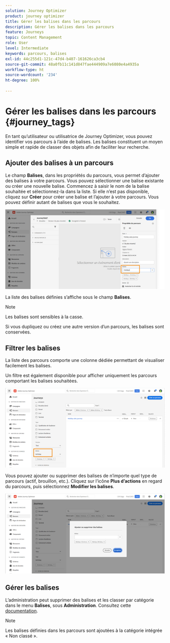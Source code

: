 ```yaml
---
solution: Journey Optimizer
product: journey optimizer
title: Gérer les balises dans les parcours
description: Gérer les balises dans les parcours
feature: Journeys
topic: Content Management
role: User
level: Intermediate
keywords: parcours, balises
exl-id: 44c255d1-121c-47d4-b407-161626ca3cb4
source-git-commit: 48a0fb11c141d847fae444909a7e6080e4a4935a
workflow-type: ht
source-wordcount: '234'
ht-degree: 100%

---
```


# Gérer les balises dans les parcours {#journey_tags}

En tant qu’utilisateur ou utilisatrice de Journey Optimizer, vous pouvez identifier vos parcours à l’aide de balises. Les balises constituent un moyen simple et rapide de classer des objets afin de faciliter leur recherche.

## Ajouter des balises à un parcours

Le champ **Balises**, dans les propriétés du parcours, vous permet d’ajouter des balises à votre parcours. Vous pouvez sélectionner une balise existante ou créer une nouvelle balise. Commencez à saisir le nom de la balise souhaitée et sélectionnez-la dans la liste. Si elle n’est pas disponible, cliquez sur **Créer** pour créer une balise et l’ajouter à votre parcours. Vous pouvez définir autant de balises que vous le souhaitez.

![](assets/tags1.png)

La liste des balises définies s’affiche sous le champ **Balises**.

>[!NOTE]
>
> Les balises sont sensibles à la casse.
> 
> Si vous dupliquez ou créez une autre version d’un parcours, les balises sont conservées.

## Filtrer les balises

La liste des parcours comporte une colonne dédiée permettant de visualiser facilement les balises.

Un filtre est également disponible pour afficher uniquement les parcours comportant les balises souhaitées.

![](assets/tags2.png)

Vous pouvez ajouter ou supprimer des balises de n’importe quel type de parcours (actif, brouillon, etc.). Cliquez sur l’icône **Plus d’actions** en regard du parcours, puis sélectionnez **Modifier les balises**.

![](assets/tags3.png)

## Gérer les balises

L’administration peut supprimer des balises et les classer par catégorie dans le menu **Balises**, sous **Administration**. Consultez cette [documentation](https://experienceleague.adobe.com/docs/experience-platform/administrative-tags/overview.html?lang=fr).

>[!NOTE]
>
> Les balises définies dans les parcours sont ajoutées à la catégorie intégrée « Non classé ».
